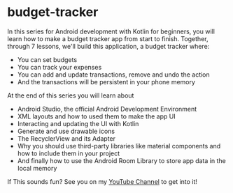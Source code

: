 # budget-tracker

In this series for Android development with Kotlin for beginners, you will learn how to make a budget tracker app from start to finish.  Together, through 7 lessons, we'll build this application, a budget tracker where:

- You can set budgets
- You can track your expenses
- You can add and update transactions, remove and undo the action
- And the transactions will be persistent in your phone memory

At the end of this series you will learn about 

- Android Studio, the official Android Development Environment
- XML layouts and how to used them to make the app UI
- Interacting and updating the UI with Kotlin
- Generate and use drawable icons
- The RecyclerView and its Adapter
- Why you should use third-party libraries like material components and  how to include them in your project
- And finally how to use the Android Room Library to store app data in the local memory

If This sounds fun? See you on my [YouTube Channel](https://www.youtube.com/playlist?list=PLpZQVidZ65jPUF-o0LUvkY-XVAAkvL-Xb) to get into it!
